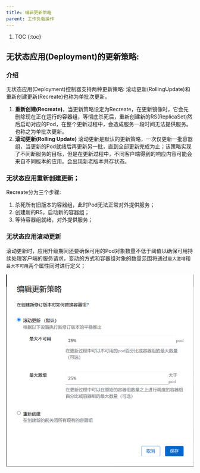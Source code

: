 ```yaml
---
title: 编辑更新策略
parent: 工作负载操作
---
```


1. TOC
{:toc}

## 无状态应用(Deployment)的更新策略:

### 介绍
无状态应用(Deployment)控制器支持两种更新策略: 滚动更新(RollingUpdate)和重新创建更新(Recreate)也称为单批次更新。
1. **重新创建(Recreate)**，当更新策略设定为Recreate，在更新镜像时，它会先删除现在正在运行的容器组，等彻底杀死后，重新创建新的RS(ReplicaSet)然后启动对应的Pod，在整个更新过程中，会造成服务一段时间无法提供服务。也称之为单批次更新。
2. **滚动更新(Rolling Update)** 滚动更新是默认的更新策略，一次仅更新一批容器组，当更新的Pod就绪后再更新另一批，直到全部更新完成为止；该策略实现了不间断服务的目标，但是在更新过程中，不同客户端得到的响应内容可能会来自不同版本的应用。会出现新老版本共存状态。

### 无状态应用重新创建更新；
Recreate分为三个步骤:
1. 杀死所有旧版本的容器组，此时Pod无法正常对外提供服务；
2. 创建新的RS，启动新的容器组；
3. 等待容器组就绪，对外提供服务；

### 无状态应用滚动更新
滚动更新时，应用升级期间还要确保可用的Pod对象数量不低于阈值以确保可用持续处理客户端的服务请求，变动的方式和容器组对象的数量范围将通过`最大激增`和`最大不可用`两个属性同时进行定义；

![](imgs/edit-update-strategy.png)